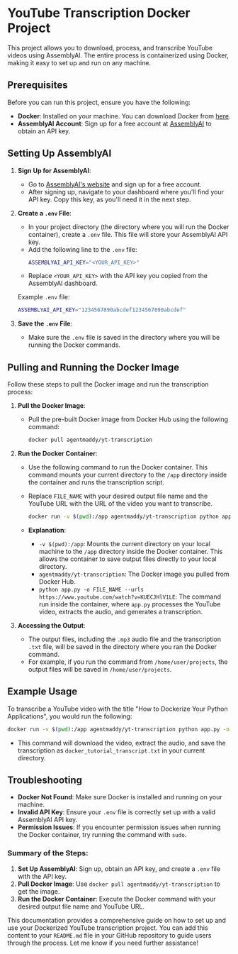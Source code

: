 # YouTube Transcription Docker Project

This project allows you to download, process, and transcribe YouTube videos using AssemblyAI. The entire process is containerized using Docker, making it easy to set up and run on any machine.

## Prerequisites

Before you can run this project, ensure you have the following:

- **Docker**: Installed on your machine. You can download Docker from [here](https://docs.docker.com/get-docker/).
- **AssemblyAI Account**: Sign up for a free account at [AssemblyAI](https://www.assemblyai.com/) to obtain an API key.

## Setting Up AssemblyAI

1. **Sign Up for AssemblyAI**:
   - Go to [AssemblyAI's website](https://www.assemblyai.com/) and sign up for a free account.
   - After signing up, navigate to your dashboard where you'll find your API key. Copy this key, as you'll need it in the next step.

2. **Create a `.env` File**:
   - In your project directory (the directory where you will run the Docker container), create a `.env` file. This file will store your AssemblyAI API key.
   - Add the following line to the `.env` file:
     ```bash
     ASSEMBLYAI_API_KEY="<YOUR_API_KEY>"
     ```
   - Replace `<YOUR_API_KEY>` with the API key you copied from the AssemblyAI dashboard.

   Example `.env` file:
   ```bash
   ASSEMBLYAI_API_KEY="1234567890abcdef1234567890abcdef"
   ```

3. **Save the `.env` File**:
   - Make sure the `.env` file is saved in the directory where you will be running the Docker commands.

## Pulling and Running the Docker Image

Follow these steps to pull the Docker image and run the transcription process:

1. **Pull the Docker Image**:
   - Pull the pre-built Docker image from Docker Hub using the following command:
     ```bash
     docker pull agentmaddy/yt-transcription
     ```

2. **Run the Docker Container**:
   - Use the following command to run the Docker container. This command mounts your current directory to the `/app` directory inside the container and runs the transcription script.
   - Replace `FILE_NAME` with your desired output file name and the YouTube URL with the URL of the video you want to transcribe.
     ```bash
     docker run -v $(pwd):/app agentmaddy/yt-transcription python app.py -o FILE_NAME --urls https://www.youtube.com/watch?v=KUECJHlV1LE
     ```

   - **Explanation**:
     - `-v $(pwd):/app`: Mounts the current directory on your local machine to the `/app` directory inside the Docker container. This allows the container to save output files directly to your local directory.
     - `agentmaddy/yt-transcription`: The Docker image you pulled from Docker Hub.
     - `python app.py -o FILE_NAME --urls https://www.youtube.com/watch?v=KUECJHlV1LE`: The command run inside the container, where `app.py` processes the YouTube video, extracts the audio, and generates a transcription.

3. **Accessing the Output**:
   - The output files, including the `.mp3` audio file and the transcription `.txt` file, will be saved in the directory where you ran the Docker command.
   - For example, if you run the command from `/home/user/projects`, the output files will be saved in `/home/user/projects`.

## Example Usage

To transcribe a YouTube video with the title "How to Dockerize Your Python Applications", you would run the following:

```bash
docker run -v $(pwd):/app agentmaddy/yt-transcription python app.py -o docker_tutorial --urls https://www.youtube.com/watch?v=KUECJHlV1LE
```

- This command will download the video, extract the audio, and save the transcription as `docker_tutorial_transcript.txt` in your current directory.

## Troubleshooting

- **Docker Not Found**: Make sure Docker is installed and running on your machine.
- **Invalid API Key**: Ensure your `.env` file is correctly set up with a valid AssemblyAI API key.
- **Permission Issues**: If you encounter permission issues when running the Docker container, try running the command with `sudo`.


### Summary of the Steps:

1. **Set Up AssemblyAI**: Sign up, obtain an API key, and create a `.env` file with the API key.
2. **Pull Docker Image**: Use `docker pull agentmaddy/yt-transcription` to get the image.
3. **Run the Docker Container**: Execute the Docker command with your desired output file name and YouTube URL.

This documentation provides a comprehensive guide on how to set up and use your Dockerized YouTube transcription project. You can add this content to your `README.md` file in your GitHub repository to guide users through the process. Let me know if you need further assistance!
